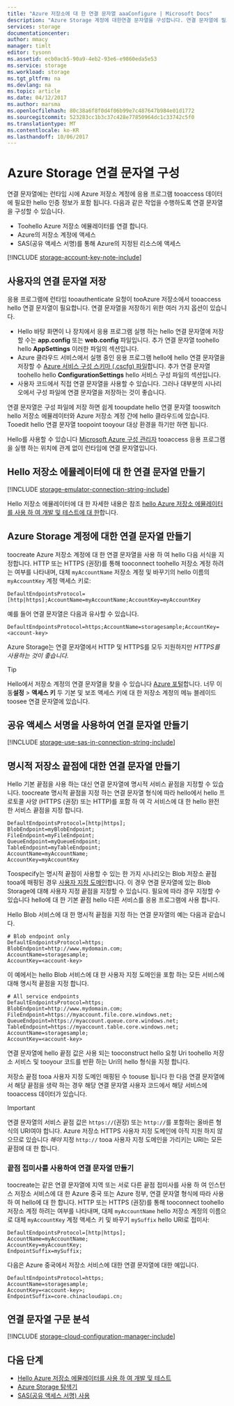 ```yaml
---
title: "Azure 저장소에 대 한 연결 문자열 aaaConfigure | Microsoft Docs"
description: "Azure Storage 계정에 대한연결 문자열을 구성합니다. 연결 문자열에 필요한 tooauthenticate tooa 저장소 계정에 액세스 런타임에 응용 프로그램에서 hello 정보가 포함 됩니다."
services: storage
documentationcenter: 
author: mmacy
manager: timlt
editor: tysonn
ms.assetid: ecb0acb5-90a9-4eb2-93e6-e9860eda5e53
ms.service: storage
ms.workload: storage
ms.tgt_pltfrm: na
ms.devlang: na
ms.topic: article
ms.date: 04/12/2017
ms.author: marsma
ms.openlocfilehash: 80c38a6f8f0d4f06b99e7c487647b984e01d1772
ms.sourcegitcommit: 523283cc1b3c37c428e77850964dc1c33742c5f0
ms.translationtype: MT
ms.contentlocale: ko-KR
ms.lasthandoff: 10/06/2017
---
```

# <a name="configure-azure-storage-connection-strings"></a>Azure Storage 연결 문자열 구성

연결 문자열에는 런타임 시에 Azure 저장소 계정에 응용 프로그램 tooaccess 데이터에 필요한 hello 인증 정보가 포함 됩니다. 다음과 같은 작업을 수행하도록 연결 문자열을 구성할 수 있습니다.

* Toohello Azure 저장소 에뮬레이터를 연결 합니다.
* Azure의 저장소 계정에 액세스
* SAS(공유 액세스 서명)를 통해 Azure의 지정된 리소스에 액세스

[!INCLUDE [storage-account-key-note-include](../../includes/storage-account-key-note-include.md)]

## <a name="storing-your-connection-string"></a>사용자의 연결 문자열 저장
응용 프로그램에 런타임 tooauthenticate 요청이 tooAzure 저장소에서 tooaccess hello 연결 문자열이 필요합니다. 연결 문자열을 저장하기 위한 여러 가지 옵션이 있습니다.

* Hello 바탕 화면이 나 장치에서 응용 프로그램 실행 하는 hello 연결 문자열에 저장할 수는 **app.config** 또는 **web.config** 파일입니다. 추가 연결 문자열 toohello hello **AppSettings** 이러한 파일의 섹션입니다.
* Azure 클라우드 서비스에서 실행 중인 응용 프로그램 hello에 hello 연결 문자열을 저장할 수 [Azure 서비스 구성 스키마 (.cscfg) 파일](https://msdn.microsoft.com/library/ee758710.aspx)합니다. 추가 연결 문자열 toohello hello **ConfigurationSettings** hello 서비스 구성 파일의 섹션입니다.
* 사용자 코드에서 직접 연결 문자열을 사용할 수 있습니다. 그러나 대부분의 시나리오에서 구성 파일에 연결 문자열을 저장하는 것이 좋습니다.

연결 문자열은 구성 파일에 저장 하면 쉽게 tooupdate hello 연결 문자열 tooswitch hello 저장소 에뮬레이터와 Azure 저장소 계정 간에 hello 클라우드에 있습니다. Tooedit hello 연결 문자열 toopoint tooyour 대상 환경을 하기만 하면 됩니다.

Hello를 사용할 수 있습니다 [Microsoft Azure 구성 관리자](https://www.nuget.org/packages/Microsoft.WindowsAzure.ConfigurationManager/) tooaccess 응용 프로그램을 실행 하는 위치에 관계 없이 런타임에 연결 문자열입니다.

## <a name="create-a-connection-string-for-hello-storage-emulator"></a>Hello 저장소 에뮬레이터에 대 한 연결 문자열 만들기
[!INCLUDE [storage-emulator-connection-string-include](../../includes/storage-emulator-connection-string-include.md)]

Hello 저장소 에뮬레이터에 대 한 자세한 내용은 참조 [hello Azure 저장소 에뮬레이터를 사용 하 여 개발 및 테스트에 대 한](storage-use-emulator.md)합니다.

## <a name="create-a-connection-string-for-an-azure-storage-account"></a>Azure Storage 계정에 대한 연결 문자열 만들기
toocreate Azure 저장소 계정에 대 한 연결 문자열을 사용 하 여 hello 다음 서식을 지정합니다. HTTP 또는 HTTPS (권장)를 통해 tooconnect toohello 저장소 계정 하려는 여부를 나타내며, 대체 `myAccountName` 저장소 계정 및 바꾸기의 hello 이름의 `myAccountKey` 계정 액세스 키로:

`DefaultEndpointsProtocol=[http|https];AccountName=myAccountName;AccountKey=myAccountKey`

예를 들어 연결 문자열은 다음과 유사할 수 있습니다.

`DefaultEndpointsProtocol=https;AccountName=storagesample;AccountKey=<account-key>`

Azure Storage는 연결 문자열에서 HTTP 및 HTTPS를 모두 지원하지만 *HTTPS를 사용하는 것이 좋습니다.*

> [!TIP]
> Hello에서 저장소 계정의 연결 문자열을 찾을 수 있습니다 [Azure 포털](https://portal.azure.com)합니다. 너무 이동**설정** > **액세스 키** 두 기본 및 보조 액세스 키에 대 한 저장소 계정의 메뉴 블레이드 toosee 연결 문자열에 있습니다.
>

## <a name="create-a-connection-string-using-a-shared-access-signature"></a>공유 액세스 서명을 사용하여 연결 문자열 만들기
[!INCLUDE [storage-use-sas-in-connection-string-include](../../includes/storage-use-sas-in-connection-string-include.md)]

## <a name="create-a-connection-string-for-an-explicit-storage-endpoint"></a>명시적 저장소 끝점에 대한 연결 문자열 만들기
Hello 기본 끝점을 사용 하는 대신 연결 문자열에 명시적 서비스 끝점을 지정할 수 있습니다. toocreate 명시적 끝점을 지정 하는 연결 문자열 형식에 따라 hello에서 hello 프로토콜 사양 (HTTPS (권장) 또는 HTTP)를 포함 하 여 각 서비스에 대 한 hello 완전 한 서비스 끝점을 지정 합니다.

```
DefaultEndpointsProtocol=[http|https];
BlobEndpoint=myBlobEndpoint;
FileEndpoint=myFileEndpoint;
QueueEndpoint=myQueueEndpoint;
TableEndpoint=myTableEndpoint;
AccountName=myAccountName;
AccountKey=myAccountKey
```

Toospecify는 명시적 끝점이 사용할 수 있는 한 가지 시나리오는 Blob 저장소 끝점 tooa에 매핑된 경우 [사용자 지정 도메인](storage-custom-domain-name.md)합니다. 이 경우 연결 문자열에 있는 Blob Storage에 대해 사용자 지정 끝점을 지정할 수 있습니다. 필요에 따라 경우 지정할 수 있습니다 hello에 대 한 기본 끝점 hello 다른 서비스를 응용 프로그램에 사용 합니다.

Hello Blob 서비스에 대 한 명시적 끝점을 지정 하는 연결 문자열의 예는 다음과 같습니다.

```
# Blob endpoint only
DefaultEndpointsProtocol=https;
BlobEndpoint=http://www.mydomain.com;
AccountName=storagesample;
AccountKey=<account-key>
```

이 예에서는 hello Blob 서비스에 대 한 사용자 지정 도메인을 포함 하는 모든 서비스에 대해 명시적 끝점을 지정 합니다.

```
# All service endpoints
DefaultEndpointsProtocol=https;
BlobEndpoint=http://www.mydomain.com;
FileEndpoint=https://myaccount.file.core.windows.net;
QueueEndpoint=https://myaccount.queue.core.windows.net;
TableEndpoint=https://myaccount.table.core.windows.net;
AccountName=storagesample;
AccountKey=<account-key>
```

연결 문자열에 hello 끝점 값은 사용 되는 tooconstruct hello 요청 Uri toohello 저장소 서비스 및 tooyour 코드를 반환 하는 Uri의 hello 형식을 지정 합니다.

저장소 끝점 tooa 사용자 지정 도메인 매핑된 수 toouse 됩니다 한 다음 연결 문자열에서 해당 끝점을 생략 하는 경우 해당 연결 문자열 사용자 코드에서 해당 서비스에 tooaccess 데이터가 있습니다.

> [!IMPORTANT]
> 연결 문자열의 서비스 끝점 값은 `https://`(권장) 또는 `http://`를 포함하는 올바른 형식의 URI여야 합니다. Azure 저장소 HTTPS 사용자 지정 도메인에 아직 지원 하지 않으므로 있습니다 *해야* 지정 `http://` tooa 사용자 지정 도메인을 가리키는 URI는 모든 끝점에 대 한 합니다.
>

### <a name="create-a-connection-string-with-an-endpoint-suffix"></a>끝점 접미사를 사용하여 연결 문자열 만들기
toocreate는 같은 연결 문자열에 지역 또는 서로 다른 끝점 접미사를 사용 하 여 인스턴스 저장소 서비스에 대 한 Azure 중국 또는 Azure 정부, 연결 문자열 형식에 따라 사용 하 여 hello에 대 한 합니다. HTTP 또는 HTTPS (권장)를 통해 tooconnect toohello 저장소 계정 하려는 여부를 나타내며, 대체 `myAccountName` hello 저장소 계정의 이름으로 대체 `myAccountKey` 계정 액세스 키 및 바꾸기 `mySuffix` hello URI로 접미사:

```
DefaultEndpointsProtocol=[http|https];
AccountName=myAccountName;
AccountKey=myAccountKey;
EndpointSuffix=mySuffix;
```

다음은 Azure 중국에서 저장소 서비스에 대한 연결 문자열에 대한 예입니다.

```
DefaultEndpointsProtocol=https;
AccountName=storagesample;
AccountKey=<account-key>;
EndpointSuffix=core.chinacloudapi.cn;
```

## <a name="parsing-a-connection-string"></a>연결 문자열 구문 분석
[!INCLUDE [storage-cloud-configuration-manager-include](../../includes/storage-cloud-configuration-manager-include.md)]

## <a name="next-steps"></a>다음 단계
* [Hello Azure 저장소 에뮬레이터를 사용 하 여 개발 및 테스트](storage-use-emulator.md)
* [Azure Storage 탐색기](storage-explorers.md)
* [SAS(공유 액세스 서명) 사용](storage-dotnet-shared-access-signature-part-1.md)

